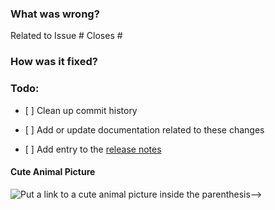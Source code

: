 ### What was wrong?

Related to Issue #
Closes #

### How was it fixed?

### Todo:

- \[ \] Clean up commit history

- \[ \] Add or update documentation related to these changes

- \[ \] Add entry to the [release notes](https://github.com/ethereum/hexbytes/blob/master/newsfragments/README.md)

#### Cute Animal Picture

![Put a link to a cute animal picture inside the parenthesis-->](<>)
